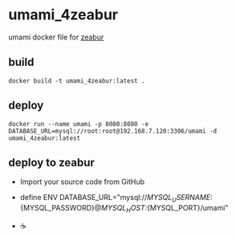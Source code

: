 # umami_4zeabur

umami docker file for [zeabur](https://zeabur.com)

## build

```shell
docker build -t umami_4zeabur:latest .
```

## deploy 

```shell
docker run --name umami -p 8080:8080 -e DATABASE_URL=mysql://root:root@192.168.7.120:3306/umami -d umami_4zeabur:latest
```

## deploy to zeabur

* Import your source code from GitHub

* define ENV DATABASE_URL="mysql://${MYSQL_USERNAME}:${MYSQL_PASSWORD}@${MYSQL_HOST}:${MYSQL_PORT}/umami"

*  ☕️
